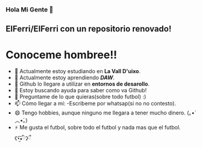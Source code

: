 ### Hola Mi Gente 👋


## **ElFerri/ElFerri** con un repositorio renovado!

# Conoceme hombree!!

- 🔭 Actualmente estoy estudiando en **La Vall D'uixo**.
- 🌱 Actualmente estoy aprendiendo _**DAW**_.
- 👯 Github lo llegare a utilizar en **entornos de desarollo**. 
- 🤔 Estoy buscando ayuda para saber como va Github!
- 💬 Preguntame de lo que quieras(sobre todo futbol) :)
- 📫 Cómo llegar a mí: -Escribeme por whatsap(si no no contesto).
- 😄 Tengo hobbies, aunque ninguno me llegara a tener mucho dinero. (｡•́︿•̀｡)
- ⚡ Me gusta el futbol, sobre todo el futbol y nada mas que el futbol. ʕ•̫͡•ིʔྀ

